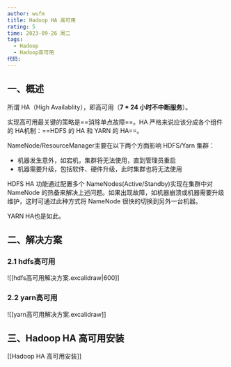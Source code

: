 ```yaml
---
author: wufm
title: Hadoop HA 高可用
rating: 5
time: 2023-09-26 周二
tags:
  - Hadoop
  - Hadoop高可用
代码:
---
```

## 一、概述

所谓 HA（High Availablity），即高可用（**7 * 24 小时不中断服务**）。

实现高可用最关键的策略是==消除单点故障==。HA 严格来说应该分成各个组件的 HA机制：==HDFS 的 HA 和 YARN 的 HA==。

NameNode/ResourceManager主要在以下两个方面影响 HDFS/Yarn 集群：
- 机器发生意外，如宕机，集群将无法使用，直到管理员重启
- 机器需要升级，包括软件、硬件升级，此时集群也将无法使用

HDFS HA 功能通过配置多个 NameNodes(Active/Standby)实现在集群中对 NameNode 的热备来解决上述问题。如果出现故障，如机器崩溃或机器需要升级维护，这时可通过此种方式将 NameNode 很快的切换到另外一台机器。

YARN HA也是如此。
## 二、解决方案

### 2.1 hdfs高可用

![[hdfs高可用解决方案.excalidraw|600]]

### 2.2 yarn高可用

![[yarn高可用解决方案.excalidraw]]

## 三、Hadoop HA 高可用安装

[[Hadoop HA 高可用安装]]

